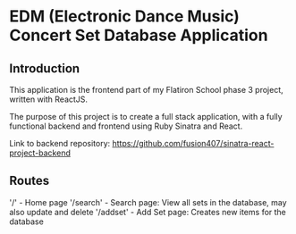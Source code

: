 # EDM (Electronic Dance Music) Concert Set Database Application

## Introduction

This application is the frontend part of my Flatiron School phase 3 project, written with ReactJS.

The purpose of this project is to create a full stack application, with a fully functional backend and frontend using Ruby Sinatra and React.

Link to backend repository: https://github.com/fusion407/sinatra-react-project-backend

## Routes

'/' - Home page
'/search' - Search page: View all sets in the database, may also update and delete
'/addset' - Add Set page: Creates new items for the database

